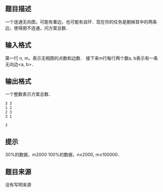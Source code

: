 


## 题目描述
一个连通无向图，可能有重边，也可能有自环．现在你的任务是删掉其中的两条边，使得图不连通，问方案总数． 
## 输入格式
第一行 n, m，表示无相图的点数和边数． 
接下来m行每行两个数a, b表示有一条无向边<a, b>． 
## 输出格式
一个整数表示方案总数． 

```input1
3 3 
1 2 
2 3 
3 1 

```

```output1
3 
```

## 提示
30%的数据，m2000
100%的数据，n≤2000, m≤100000． 
## 题目来源
没有写明来源


